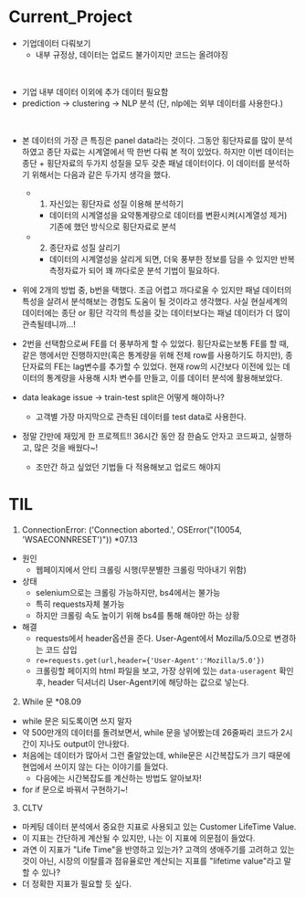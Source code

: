 # Current_Project

- 기업데이터 다뤄보기
  - 내부 규정상, 데이터는 업로드 불가이지만 코드는 올려야징
 
 </br>
 
- 기업 내부 데이터 이외에 추가 데이터 필요함
- prediction -> clustering -> NLP 분석 (단, nlp에는 외부 데이터를 사용한다.)

</br>

- 본 데이터의 가장 큰 특징은 panel data라는 것이다. 그동안 횡단자료를 많이 분석하였고 종단 자료는 시계열에서 딱 한번 다뤄 본 적이 있었다. 하지만 이번 데이터는 종단 + 횡단자료의 두가지 성질을 모두 갖춘 패널 데이터이다. 이 데이터를 분석하기 위해서는 다음과 같은 두가지 생각을 했다.
  - 1) 자신있는 횡단자료 성질 이용해 분석하기
    - 데이터의 시계열성을 요약통계량으로 데이터를 변환시켜(시계열성 제거) 기존에 했던 방식으로 횡단자료로 분석
  - 2) 종단자료 성질 살리기
    - 데이터의 시계열성을 살리게 되면, 더욱 풍부한 정보를 담을 수 있지만 반복 측정자료가 되어 꽤 까다로운 분석 기법이 필요하다.
- 위에 2개의 방법 중, b번을 택했다. 조금 어렵고 까다로울 수 있지만 패널 데이터의 특성을 살려서 분석해보는 경험도 도움이 될 것이라고 생각했다. 사실 현실세계의 데이터에는 종단 or 횡단 각각의 특성을 갖는 데이터보다는 패널 데이터가 더 많이 관측될테니까...!
- 2번을 선택함으로써 FE를 더 풍부하게 할 수 있었다. 횡단자료는보통 FE를 할 때, 같은 행에서만 진행하지만(혹은 통계량을 위해 전체 row를 사용하기도 하지만), 종단자료의 FE는 lag변수를 추가할 수 있었다. 현재 row의 시간보다 이전에 있는 데이터의 통계량을 사용해 시차 변수를 만들고, 이를 데이터 분석에 활용해보았다.


- data leakage issue -> train-test split은 어떻게 해야하나?
  - 고객별 가장 마지막으로 관측된 데이터를 test data로 사용한다.

- 정말 간만에 재밌게 한 프로젝트!! 36시간 동안 잠 한숨도 안자고 코드짜고, 실행하고, 많은 것을 배웠다~!
  - 조만간 하고 싶었던 기법들 다 적용해보고 업로드 해야지


# TIL
1. ConnectionError: ('Connection aborted.', OSError("(10054, 'WSAECONNRESET')")) \*07.13 
  - 원인
    - 웹페이지에서 안티 크롤링 시행(무분별한 크롤링 막아내기 위함)
  - 상태
    - selenium으로는 크롤링 가능하지만, bs4에서는 불가능 
    - 특히 requests자체 불가능 
    - 하지만 크롤링 속도 높이기 위해 bs4를 통해 해야만 하는 상황
  - 해결
    - requests에서 header옵션을 준다. User-Agent에서 Mozilla/5.0으로 변경하는 코드 삽입
    - `re=requests.get(url,header={'User-Agent':'Mozilla/5.0'})`
    - 크롤링할 페이지의 html 파일을 보고, 가장 상위에 있는 `data-useragent` 확인 후, header 딕셔너리 User-Agent키에 해당하는 값으로 넣는다.

2. While 문 \*08.09
- while 문은 되도록이면 쓰지 말자
- 약 500만개의 데이터를 돌려보면서, while 문을 넣어봤는데 26줄짜리 코드가 2시간이 지나도 output이 안나왔다.
- 처음에는 데이터가 많아서 그런 줄알았는데, while문은 시간복잡도가 크기 때문에 현업에서 쓰이지 않는 다는 이야기를 들었다.
  - 다음에는 시간복잡도를 계산하는 방법도 알아보자!
- for if 문으로 바꿔서 구현하기~!

3. CLTV
- 마케팅 데이터 분석에서 중요한 지표로 사용되고 있는 Customer LifeTime Value.
- 이 지표는 간단하게 계산될 수 있지만, 나는 이 지표에 의문점이 들었다.
- 과연 이 지표가 "Life Time"을 반영하고 있는가? 고객의 생애주기를 고려하고 있는 것이 아닌, 시장의 이탈률과 점유율로만 계산되는 지표를 "lifetime value"라고 말할 수 있나?
- 더 정확한 지표가 필요할 듯 싶다.
